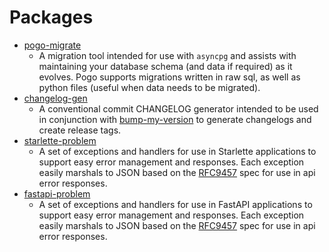 # Packages

* [pogo-migrate](https://nrwldev.github.io/pogo-migrate)
    * A migration tool intended for use with `asyncpg` and assists with
      maintaining your database schema (and data if required) as it evolves.
      Pogo supports migrations written in raw sql, as well as python files
      (useful when data needs to be migrated).
* [changelog-gen](https://nrwldev.github.io/changelog-gen)
    * A conventional commit CHANGELOG generator intended to be used in
      conjunction with
      [bump-my-version](https://github.com/callowayproject/bump-my-version) to
      generate changelogs and create release tags.
* [starlette-problem](https://nrwldev.github.io/starlette-problem)
    * A set of exceptions and handlers for use in Starlette applications to
      support easy error management and responses. Each exception easily
      marshals to JSON based on the
      [RFC9457](https://www.rfc-editor.org/rfc/rfc9457.html) spec for use in
      api error responses.
* [fastapi-problem](https://nrwldev.github.io/fastapi-problem)
    * A set of exceptions and handlers for use in FastAPI applications to
      support easy error management and responses. Each exception easily
      marshals to JSON based on the
      [RFC9457](https://www.rfc-editor.org/rfc/rfc9457.html) spec for use in
      api error responses.

